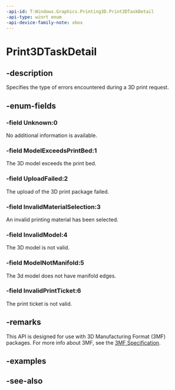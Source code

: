 ```yaml
---
-api-id: T:Windows.Graphics.Printing3D.Print3DTaskDetail
-api-type: winrt enum
-api-device-family-note: xbox
---
```


<!-- Enumeration syntax
public enum Windows.Graphics.Printing3D.Print3DTaskDetail : int
-->

# Print3DTaskDetail

## -description
Specifies the type of errors encountered during a 3D print request.

## -enum-fields
### -field Unknown:0
No additional information is available.

### -field ModelExceedsPrintBed:1
The 3D model exceeds the print bed.

### -field UploadFailed:2
The upload of the 3D print package failed.

### -field InvalidMaterialSelection:3
An invalid printing material has been selected.

### -field InvalidModel:4
The 3D model is not valid.

### -field ModelNotManifold:5
The 3d model does not have manifold edges.

### -field InvalidPrintTicket:6
The print ticket is not valid.


## -remarks
This API is designed for use with 3D Manufacturing Format (3MF) packages. For more info about 3MF, see the [3MF Specification](https://3mf.io/3mf-specification/).

## -examples

## -see-also
